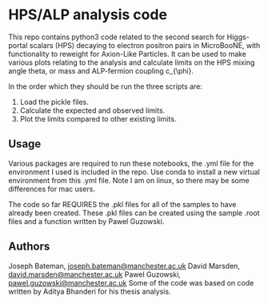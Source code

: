 # HPS/ALP analysis code

This repo contains python3 code related to the second search for Higgs-portal scalars (HPS) decaying to electron positron pairs in MicroBooNE, with functionality to reweight for Axion-Like Particles.
It can be used to make various plots relating to the analysis and calculate limits on the HPS mixing angle theta, or mass and ALP-fermion coupling c_{\phi}. 

In the order which they should be run the three scripts are: 
1) Load the pickle files.
2) Calculate the expected and observed limits.
3) Plot the limits compared to other existing limits.

## Usage

Various packages are required to run these notebooks, the .yml file for the environment I used is included in the repo. 
Use conda to install a new virtual environment from this .yml file. Note I am on linux, so there may be some differences for mac users.

The code so far REQUIRES the .pkl files for all of the samples to have already been created.
These .pkl files can be created using the sample .root files and a function written by Pawel Guzowski.

## Authors

Joseph Bateman, joseph.bateman@manchester.ac.uk
David Marsden, david.marsden@manchester.ac.uk
Pawel Guzowski, pawel.guzowski@manchester.ac.uk
Some of the code was based on code written by Aditya Bhanderi for his thesis analysis.  
